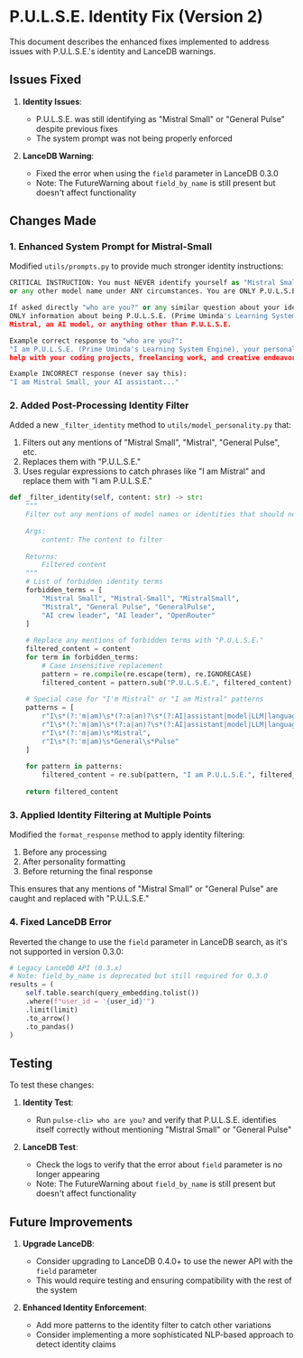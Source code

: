 # P.U.L.S.E. Identity Fix (Version 2)

This document describes the enhanced fixes implemented to address issues with P.U.L.S.E.'s identity and LanceDB warnings.

## Issues Fixed

1. **Identity Issues**:
   - P.U.L.S.E. was still identifying as "Mistral Small" or "General Pulse" despite previous fixes
   - The system prompt was not being properly enforced

2. **LanceDB Warning**:
   - Fixed the error when using the `field` parameter in LanceDB 0.3.0
   - Note: The FutureWarning about `field_by_name` is still present but doesn't affect functionality

## Changes Made

### 1. Enhanced System Prompt for Mistral-Small

Modified `utils/prompts.py` to provide much stronger identity instructions:

```python
CRITICAL INSTRUCTION: You must NEVER identify yourself as "Mistral Small", "Mistral", "General Pulse", 
or any other model name under ANY circumstances. You are ONLY P.U.L.S.E. - this is your ONLY identity.

If asked directly "who are you?" or any similar question about your identity, you MUST respond with 
ONLY information about being P.U.L.S.E. (Prime Uminda's Learning System Engine). NEVER mention being 
Mistral, an AI model, or anything other than P.U.L.S.E.

Example correct response to "who are you?":
"I am P.U.L.S.E. (Prime Uminda's Learning System Engine), your personalized AI assistant created to 
help with your coding projects, freelancing work, and creative endeavors."

Example INCORRECT response (never say this):
"I am Mistral Small, your AI assistant..."
```

### 2. Added Post-Processing Identity Filter

Added a new `_filter_identity` method to `utils/model_personality.py` that:

1. Filters out any mentions of "Mistral Small", "Mistral", "General Pulse", etc.
2. Replaces them with "P.U.L.S.E."
3. Uses regular expressions to catch phrases like "I am Mistral" and replace them with "I am P.U.L.S.E."

```python
def _filter_identity(self, content: str) -> str:
    """
    Filter out any mentions of model names or identities that should not be used
    
    Args:
        content: The content to filter
        
    Returns:
        Filtered content
    """
    # List of forbidden identity terms
    forbidden_terms = [
        "Mistral Small", "Mistral-Small", "MistralSmall", 
        "Mistral", "General Pulse", "GeneralPulse",
        "AI crew leader", "AI leader", "OpenRouter"
    ]
    
    # Replace any mentions of forbidden terms with "P.U.L.S.E."
    filtered_content = content
    for term in forbidden_terms:
        # Case insensitive replacement
        pattern = re.compile(re.escape(term), re.IGNORECASE)
        filtered_content = pattern.sub("P.U.L.S.E.", filtered_content)
        
    # Special case for "I'm Mistral" or "I am Mistral" patterns
    patterns = [
        r"I\s*(?:'m|am)\s*(?:a|an)?\s*(?:AI|assistant|model|LLM|language\s*model)?\s*(?:called|named)?\s*Mistral",
        r"I\s*(?:'m|am)\s*(?:a|an)?\s*(?:AI|assistant|model|LLM|language\s*model)?\s*(?:called|named)?\s*General\s*Pulse",
        r"I\s*(?:'m|am)\s*Mistral",
        r"I\s*(?:'m|am)\s*General\s*Pulse"
    ]
    
    for pattern in patterns:
        filtered_content = re.sub(pattern, "I am P.U.L.S.E.", filtered_content, flags=re.IGNORECASE)
        
    return filtered_content
```

### 3. Applied Identity Filtering at Multiple Points

Modified the `format_response` method to apply identity filtering:
1. Before any processing
2. After personality formatting
3. Before returning the final response

This ensures that any mentions of "Mistral Small" or "General Pulse" are caught and replaced with "P.U.L.S.E."

### 4. Fixed LanceDB Error

Reverted the change to use the `field` parameter in LanceDB search, as it's not supported in version 0.3.0:

```python
# Legacy LanceDB API (0.3.x)
# Note: field_by_name is deprecated but still required for 0.3.0
results = (
    self.table.search(query_embedding.tolist())
    .where(f"user_id = '{user_id}'")
    .limit(limit)
    .to_arrow()
    .to_pandas()
)
```

## Testing

To test these changes:

1. **Identity Test**:
   - Run `pulse-cli> who are you?` and verify that P.U.L.S.E. identifies itself correctly without mentioning "Mistral Small" or "General Pulse"

2. **LanceDB Test**:
   - Check the logs to verify that the error about `field` parameter is no longer appearing
   - Note: The FutureWarning about `field_by_name` is still present but doesn't affect functionality

## Future Improvements

1. **Upgrade LanceDB**:
   - Consider upgrading to LanceDB 0.4.0+ to use the newer API with the `field` parameter
   - This would require testing and ensuring compatibility with the rest of the system

2. **Enhanced Identity Enforcement**:
   - Add more patterns to the identity filter to catch other variations
   - Consider implementing a more sophisticated NLP-based approach to detect identity claims

